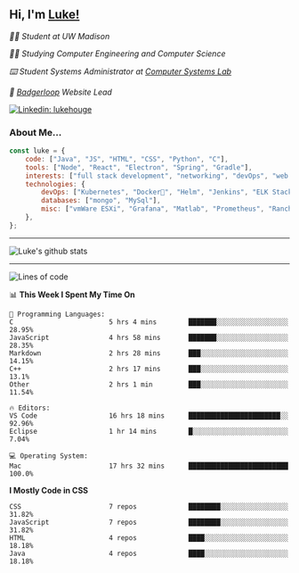 <h2> Hi, I'm <a href="https://www.lukehouge.com">Luke!</a></h2>

<p><em>👨‍🎓 Student at UW Madison</em></p>
<p><em>🧑‍💻 Studying Computer Engineering and Computer Science</em></p>
<p><em>⌨️ Student Systems Administrator at <a href="https://csl.cs.wisc.edu/">Computer Systems Lab</a></em></p>
<p><em>🚆  <a href="https://badgerloop.com">Badgerloop</a> Website Lead</em></p>


[![Linkedin: lukehouge](https://img.shields.io/badge/-lukehouge-blue?style=flat-square&logo=Linkedin&logoColor=white&link=https://www.linkedin.com/in/lukehouge/)](https://www.linkedin.com/in/lukehouge/)

### About Me...  

```javascript
const luke = {
    code: ["Java", "JS", "HTML", "CSS", "Python", "C"],
    tools: ["Node", "React", "Electron", "Spring", "Gradle"],
    interests: ["full stack development", "networking", "devOps", "web dev", "photography"],
    technologies: {
        devOps: ["Kubernetes", "Docker🐳", "Helm", "Jenkins", "ELK Stack"],
        databases: ["mongo", "MySql"],
        misc: ["vmWare ESXi", "Grafana", "Matlab", "Prometheus", "Rancher", "Cisco"]
    },
};
```
---

![Luke's github stats](https://github-readme-stats.vercel.app/api?username=lukehouge&show_icons=true&theme=dracula)

---

<!--START_SECTION:waka-->
![Lines of code](https://img.shields.io/badge/From%20Hello%20World%20I%27ve%20Written-375053%20lines%20of%20code-blue)

📊 **This Week I Spent My Time On** 

```text
💬 Programming Languages: 
C                        5 hrs 4 mins        ███████░░░░░░░░░░░░░░░░░░   28.95% 
JavaScript               4 hrs 58 mins       ███████░░░░░░░░░░░░░░░░░░   28.35% 
Markdown                 2 hrs 28 mins       ███░░░░░░░░░░░░░░░░░░░░░░   14.15% 
C++                      2 hrs 17 mins       ███░░░░░░░░░░░░░░░░░░░░░░   13.1% 
Other                    2 hrs 1 min         ███░░░░░░░░░░░░░░░░░░░░░░   11.54%

🔥 Editors: 
VS Code                  16 hrs 18 mins      ███████████████████████░░   92.96% 
Eclipse                  1 hr 14 mins        █░░░░░░░░░░░░░░░░░░░░░░░░   7.04%

💻 Operating System: 
Mac                      17 hrs 32 mins      █████████████████████████   100.0%

```

**I Mostly Code in CSS** 

```text
CSS                      7 repos             ████████░░░░░░░░░░░░░░░░░   31.82% 
JavaScript               7 repos             ████████░░░░░░░░░░░░░░░░░   31.82% 
HTML                     4 repos             ████░░░░░░░░░░░░░░░░░░░░░   18.18% 
Java                     4 repos             ████░░░░░░░░░░░░░░░░░░░░░   18.18%

```



<!--END_SECTION:waka-->
